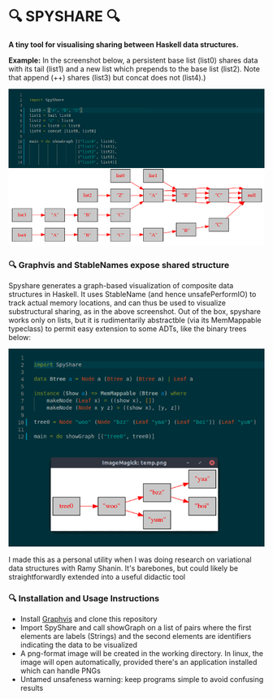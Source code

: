
🔍 SPYSHARE 🔍
=========================

**A tiny tool for visualising sharing between Haskell data structures.**

**Example:** In the screenshot below, a persistent base list (list0) shares data with its tail (list1) and a new list which prepends to the base list (list2). Note that append (++) shares (list3) but concat does not (list4).)

![An example sharing graph and code](screenshots/spyshare01.png)


### 🔍 Graphvis and StableNames expose shared structure

Spyshare generates a graph-based visualization of composite data structures in Haskell. It uses StableName (and hence unsafePerformIO) to track actual memory locations, and can thus be used to visualize substructural sharing, as in the above screenshot. Out of the box, spyshare works only on lists, but it is rudimentarily abstractble (via its MemMappable typeclass) to permit easy extension to some ADTs, like the binary trees below:

![an example with a custom binary tree ADT](screenshots/spyshare02.png)

I made this as a personal utility when I was doing research on variational data structures with Ramy Shanin. It's barebones, but could likely be straightforwardly extended into a useful didactic tool

### 🔍 Installation and Usage Instructions

- Install [Graphvis](https://graphviz.gitlab.io/download/) and clone this repository
- Import SpyShare and call showGraph on a list of pairs where the first elements are labels (Strings) and the second elements are identifiers indicating the data to be visualized
- A png-format image will be created in the working directory. In linux, the image will open automatically, provided there's an application installed which can handle PNGs
- Untamed unsafeness warning: keep programs simple to avoid confusing results
